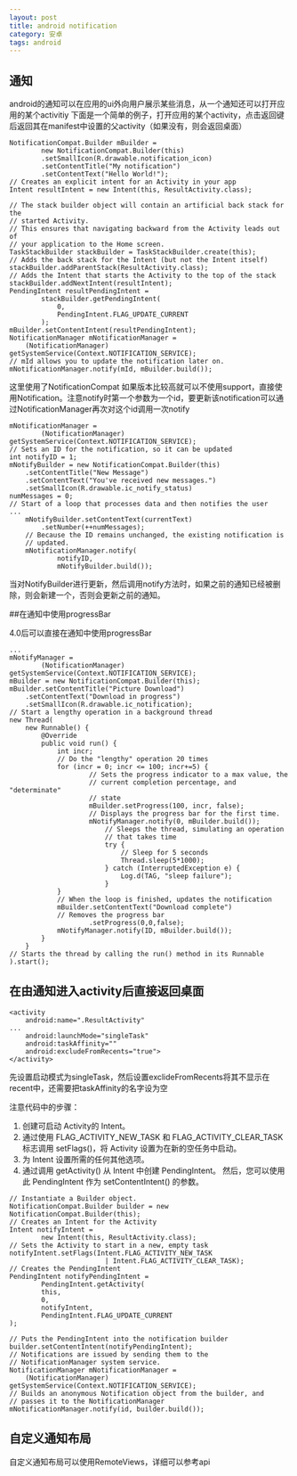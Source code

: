 ```yaml
---
layout: post
title: android notification
category: 安卓
tags: android
---
```


## 通知

android的通知可以在应用的ui外向用户展示某些消息，从一个通知还可以打开应用的某个activitiy 下面是一个简单的例子，打开应用的某个activity，点击返回键后返回其在manifest中设置的父activity（如果没有，则会返回桌面）

```
NotificationCompat.Builder mBuilder =
        new NotificationCompat.Builder(this)
        .setSmallIcon(R.drawable.notification_icon)
        .setContentTitle("My notification")
        .setContentText("Hello World!");
// Creates an explicit intent for an Activity in your app
Intent resultIntent = new Intent(this, ResultActivity.class);

// The stack builder object will contain an artificial back stack for the
// started Activity.
// This ensures that navigating backward from the Activity leads out of
// your application to the Home screen.
TaskStackBuilder stackBuilder = TaskStackBuilder.create(this);
// Adds the back stack for the Intent (but not the Intent itself)
stackBuilder.addParentStack(ResultActivity.class);
// Adds the Intent that starts the Activity to the top of the stack
stackBuilder.addNextIntent(resultIntent);
PendingIntent resultPendingIntent =
        stackBuilder.getPendingIntent(
            0,
            PendingIntent.FLAG_UPDATE_CURRENT
        );
mBuilder.setContentIntent(resultPendingIntent);
NotificationManager mNotificationManager =
    (NotificationManager) getSystemService(Context.NOTIFICATION_SERVICE);
// mId allows you to update the notification later on.
mNotificationManager.notify(mId, mBuilder.build());
```

这里使用了NotificationCompat 如果版本比较高就可以不使用support，直接使用Notification。注意notify时第一个参数为一个id，要更新该notification可以通过NotificationManager再次对这个id调用一次notify

```
mNotificationManager =
        (NotificationManager) getSystemService(Context.NOTIFICATION_SERVICE);
// Sets an ID for the notification, so it can be updated
int notifyID = 1;
mNotifyBuilder = new NotificationCompat.Builder(this)
    .setContentTitle("New Message")
    .setContentText("You've received new messages.")
    .setSmallIcon(R.drawable.ic_notify_status)
numMessages = 0;
// Start of a loop that processes data and then notifies the user
...
    mNotifyBuilder.setContentText(currentText)
        .setNumber(++numMessages);
    // Because the ID remains unchanged, the existing notification is
    // updated.
    mNotificationManager.notify(
            notifyID,
            mNotifyBuilder.build());
```

当对NotifyBuilder进行更新，然后调用notify方法时，如果之前的通知已经被删除，则会新建一个，否则会更新之前的通知。


##在通知中使用progressBar

4.0后可以直接在通知中使用progressBar

```
...
mNotifyManager =
        (NotificationManager) getSystemService(Context.NOTIFICATION_SERVICE);
mBuilder = new NotificationCompat.Builder(this);
mBuilder.setContentTitle("Picture Download")
    .setContentText("Download in progress")
    .setSmallIcon(R.drawable.ic_notification);
// Start a lengthy operation in a background thread
new Thread(
    new Runnable() {
        @Override
        public void run() {
            int incr;
            // Do the "lengthy" operation 20 times
            for (incr = 0; incr <= 100; incr+=5) {
                    // Sets the progress indicator to a max value, the
                    // current completion percentage, and "determinate"
                    // state
                    mBuilder.setProgress(100, incr, false);
                    // Displays the progress bar for the first time.
                    mNotifyManager.notify(0, mBuilder.build());
                        // Sleeps the thread, simulating an operation
                        // that takes time
                        try {
                            // Sleep for 5 seconds
                            Thread.sleep(5*1000);
                        } catch (InterruptedException e) {
                            Log.d(TAG, "sleep failure");
                        }
            }
            // When the loop is finished, updates the notification
            mBuilder.setContentText("Download complete")
            // Removes the progress bar
                    .setProgress(0,0,false);
            mNotifyManager.notify(ID, mBuilder.build());
        }
    }
// Starts the thread by calling the run() method in its Runnable
).start();
```


## 在由通知进入activity后直接返回桌面

```
<activity
    android:name=".ResultActivity"
...
    android:launchMode="singleTask"
    android:taskAffinity=""
    android:excludeFromRecents="true">
</activity>
```

先设置启动模式为singleTask，然后设置exclideFromRecents将其不显示在recent中，还需要把taskAffinity的名字设为空

注意代码中的步骤：
 
 1. 创建可启动 Activity的 Intent。
 2. 通过使用 FLAG_ACTIVITY_NEW_TASK 和 FLAG_ACTIVITY_CLEAR_TASK 标志调用 setFlags()，将 Activity 设置为在新的空任务中启动。
 3. 为 Intent 设置所需的任何其他选项。
 4. 通过调用 getActivity() 从 Intent 中创建 PendingIntent。 然后，您可以使用此 PendingIntent 作为 setContentIntent() 的参数。

```
// Instantiate a Builder object.
NotificationCompat.Builder builder = new NotificationCompat.Builder(this);
// Creates an Intent for the Activity
Intent notifyIntent =
        new Intent(this, ResultActivity.class);
// Sets the Activity to start in a new, empty task
notifyIntent.setFlags(Intent.FLAG_ACTIVITY_NEW_TASK
                        | Intent.FLAG_ACTIVITY_CLEAR_TASK);
// Creates the PendingIntent
PendingIntent notifyPendingIntent =
        PendingIntent.getActivity(
        this,
        0,
        notifyIntent,
        PendingIntent.FLAG_UPDATE_CURRENT
);

// Puts the PendingIntent into the notification builder
builder.setContentIntent(notifyPendingIntent);
// Notifications are issued by sending them to the
// NotificationManager system service.
NotificationManager mNotificationManager =
    (NotificationManager) getSystemService(Context.NOTIFICATION_SERVICE);
// Builds an anonymous Notification object from the builder, and
// passes it to the NotificationManager
mNotificationManager.notify(id, builder.build());
```

## 自定义通知布局

自定义通知布局可以使用RemoteViews，详细可以参考api